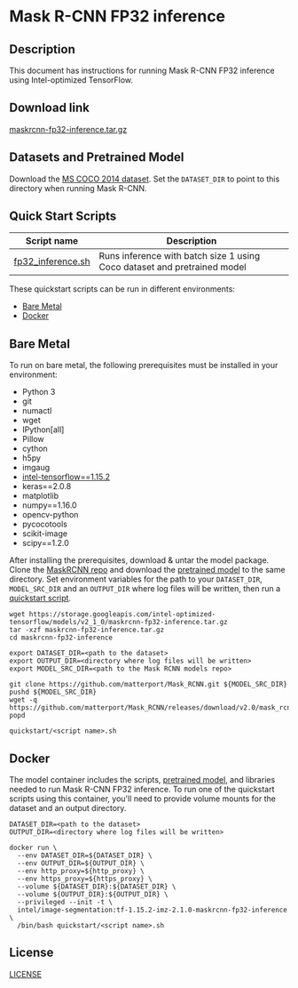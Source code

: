 <!--- 0. Title -->
# Mask R-CNN FP32 inference

<!-- 10. Description -->
## Description

This document has instructions for running Mask R-CNN FP32 inference using
Intel-optimized TensorFlow.

<!--- 20. Download link -->
## Download link

[maskrcnn-fp32-inference.tar.gz](https://storage.googleapis.com/intel-optimized-tensorflow/models/v2_1_0/maskrcnn-fp32-inference.tar.gz)

<!--- 30. Datasets -->
## Datasets and Pretrained Model

Download the [MS COCO 2014 dataset](http://cocodataset.org/#download).
Set the `DATASET_DIR` to point to this directory when running Mask R-CNN.

<!--- 40. Quick Start Scripts -->
## Quick Start Scripts

| Script name | Description |
|-------------|-------------|
| [fp32_inference.sh](fp32_inference.sh) | Runs inference with batch size 1 using Coco dataset and pretrained model|

These quickstart scripts can be run in different environments:
* [Bare Metal](#bare-metal)
* [Docker](#docker)

<!--- 50. Bare Metal -->
## Bare Metal

To run on bare metal, the following prerequisites must be installed in your environment:
* Python 3
* git
* numactl
* wget
* IPython[all]
* Pillow
* cython
* h5py
* imgaug
* [intel-tensorflow==1.15.2](https://pypi.org/project/intel-tensorflow/)
* keras==2.0.8
* matplotlib
* numpy==1.16.0
* opencv-python
* pycocotools
* scikit-image
* scipy==1.2.0

After installing the prerequisites, download & untar the model package.
Clone the [MaskRCNN repo](https://github.com/matterport/Mask_RCNN) and
download the [pretrained model](https://github.com/matterport/Mask_RCNN/releases/download/v2.0/mask_rcnn_coco.h5)
to the same directory. Set environment variables for the path to your
`DATASET_DIR`, `MODEL_SRC_DIR` and an `OUTPUT_DIR` where log files will
be written, then run a [quickstart script](#quick-start-scripts).

```
wget https://storage.googleapis.com/intel-optimized-tensorflow/models/v2_1_0/maskrcnn-fp32-inference.tar.gz
tar -xzf maskrcnn-fp32-inference.tar.gz
cd maskrcnn-fp32-inference

export DATASET_DIR=<path to the dataset>
export OUTPUT_DIR=<directory where log files will be written>
export MODEL_SRC_DIR=<path to the Mask RCNN models repo>

git clone https://github.com/matterport/Mask_RCNN.git ${MODEL_SRC_DIR}
pushd ${MODEL_SRC_DIR}
wget -q https://github.com/matterport/Mask_RCNN/releases/download/v2.0/mask_rcnn_coco.h5
popd

quickstart/<script name>.sh
```

<!--- 60. Docker -->
## Docker

The model container includes the scripts,
[pretrained model](https://github.com/matterport/Mask_RCNN/releases/download/v2.0/mask_rcnn_coco.h5),
and libraries needed to run  Mask R-CNN FP32 inference. To run one
of the quickstart scripts  using this container, you'll need to provide
volume mounts for the dataset and an output directory.

```
DATASET_DIR=<path to the dataset>
OUTPUT_DIR=<directory where log files will be written>

docker run \
  --env DATASET_DIR=${DATASET_DIR} \
  --env OUTPUT_DIR=${OUTPUT_DIR} \
  --env http_proxy=${http_proxy} \
  --env https_proxy=${https_proxy} \
  --volume ${DATASET_DIR}:${DATASET_DIR} \
  --volume ${OUTPUT_DIR}:${OUTPUT_DIR} \
  --privileged --init -t \
  intel/image-segmentation:tf-1.15.2-imz-2.1.0-maskrcnn-fp32-inference \
  /bin/bash quickstart/<script name>.sh
```

<!--- 80. License -->
## License

[LICENSE](/LICENSE)

